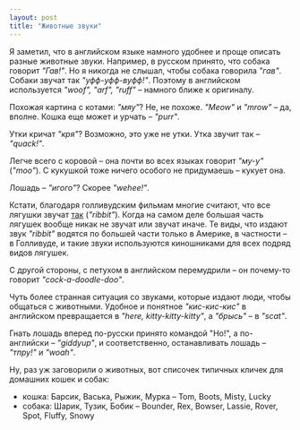 ```yaml
---
layout: post
title: "Животные звуки"
---
```

Я заметил, что в английском языке намного удобнее и проще описать разные животные звуки. Например, в русском принято, что собака говорит <em>"Гав!"</em>. Но я никогда не слышал, чтобы собака говорила <em>"гав"</em>. Собаки звучат так <em>"уфф-уфф-вуфф!"</em>. Поэтому в английском используется <em>"woof", "arf", "ruff"</em> – намного ближе к оригиналу.

Похожая картина с котами: <em>"мяу"</em>? Не, не похоже. <em>"Meow"</em> и <em>"mrow"</em> – да, вполне. Кошка еще может и урчать – <em>"purr"</em>.

Утки кричат <em>"кря"</em>? Возможно, это уже не утки. Утка звучит так – <em>"quack!"</em>.

Легче всего с коровой – она почти во всех языках говорит <em>"му-у"</em> (<em>"moo"</em>). С кукушкой тоже ничего особого не придумаешь – кукует она.

Лошадь – <em>"игого"</em>? Скорее <em>"wehee!"</em>.

Кстати, благодаря голливудским фильмам многие считают, что все лягушки звучат <a href="http://www.youtube.com/watch?v=W3wUmtCnC4k">так</a> (<em>"ribbit"</em>). Когда на самом деле большая часть лягушек вообще никак не звучат или звучат иначе. Те виды, что издают звук <em>"ribbit"</em> водятся по большей части только в Америке, в частности – в Голливуде, и такие звуки используются киношниками для всех подряд видов лягушек.

С другой стороны, с петухом в английском перемудрили – он почему-то говорит <em>"cock-a-doodle-doo"</em>.

Чуть более странная ситуация со звуками, которые издают люди, чтобы общаться с животными. Удобное и понятное <em>"кис-кис-кис"</em> в английском превращается в <em>"here, kitty-kitty-kitty"</em>, а <em>"брысь"</em> – в <em>"scat"</em>.

Гнать лошадь вперед по-русски принято командой "Но!", а по-английски – <em>"giddyup"</em>, и соответственно, останавливать лошадь – <em>"тпру!"</em> и <em>"woah"</em>.

Ну, раз уж заговорили о животных, вот списочек типичных кличек для домашних кошек и собак:
<ul>
	<li>кошка: Барсик, Васька, Рыжик, Мурка – Tom, Boots, Misty, Lucky</li>
	<li>собака: Шарик, Тузик, Бобик – Bounder, Rex, Bowser, Lassie, Rover, Spot, Fluffy, Snowy</li>
</ul>
